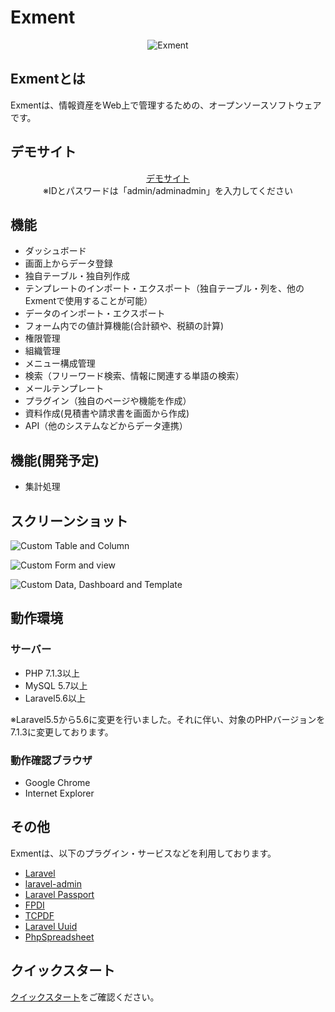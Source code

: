 # Exment
<p align="center">
<img src="https://exment.net/docs/img/common/exment_logo_side.png" alt="Exment">
</p>

## Exmentとは
Exmentは、情報資産をWeb上で管理するための、オープンソースソフトウェアです。

## デモサイト
<p align="center">
<a href="https://demo-jp.exment.net/admin">デモサイト</a>
<br/>※IDとパスワードは「admin/adminadmin」を入力してください
</p>

## 機能
- ダッシュボード
- 画面上からデータ登録
- 独自テーブル・独自列作成
- テンプレートのインポート・エクスポート（独自テーブル・列を、他のExmentで使用することが可能）
- データのインポート・エクスポート
- フォーム内での値計算機能(合計額や、税額の計算)
- 権限管理
- 組織管理
- メニュー構成管理
- 検索（フリーワード検索、情報に関連する単語の検索）
- メールテンプレート
- プラグイン（独自のページや機能を作成）
- 資料作成(見積書や請求書を画面から作成)
- API（他のシステムなどからデータ連携）

## 機能(開発予定)
- 集計処理

## スクリーンショット
![Custom Table and Column](https://exment.net/docs/img/common/screenshot_table_and_column.jpg)  
  
![Custom Form and view](https://exment.net/docs/img/common/screenshot_form_and_view.jpg)  
  
![Custom Data, Dashboard and Template](https://exment.net/docs/img/common/screenshot_data_dashboard_template.jpg)  


## 動作環境
### サーバー
- PHP 7.1.3以上
- MySQL 5.7以上
- Laravel5.6以上

※Laravel5.5から5.6に変更を行いました。それに伴い、対象のPHPバージョンを7.1.3に変更しております。


### 動作確認ブラウザ
- Google Chrome
- Internet Explorer

## その他
Exmentは、以下のプラグイン・サービスなどを利用しております。
+ [Laravel](https://laravel.com/)
+ [laravel-admin](http://laravel-admin.org/)
+ [Laravel Passport](https://github.com/laravel/passport)
+ [FPDI](https://www.setasign.com/products/fpdi/about)
+ [TCPDF](https://tcpdf.org/)
+ [Laravel Uuid](https://github.com/webpatser/laravel-uuid)
+ [PhpSpreadsheet](https://github.com/phpoffice/phpspreadsheet)


## クイックスタート
[クイックスタート](quickstart.md)をご確認ください。